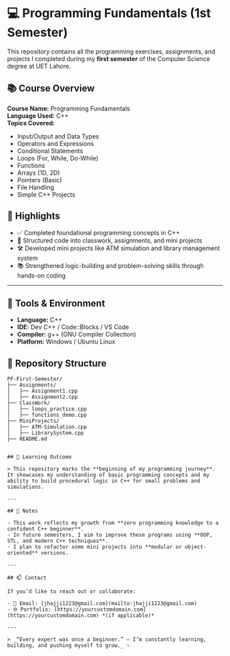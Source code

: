 # 💻 Programming Fundamentals (1st Semester)

This repository contains all the programming exercises, assignments, and projects I completed during my **first semester** of the Computer Science degree at UET Lahore.

## 📚 Course Overview

**Course Name:** Programming Fundamentals  
**Language Used:** C++  
**Topics Covered:**
- Input/Output and Data Types
- Operators and Expressions
- Conditional Statements
- Loops (For, While, Do-While)
- Functions
- Arrays (1D, 2D)
- Pointers (Basic)
- File Handling
- Simple C++ Projects

## 🚀 Highlights

- ✅ Completed foundational programming concepts in C++
- 📁 Structured code into classwork, assignments, and mini projects
- 🛠️ Developed mini projects like ATM simulation and library management system
- 📚 Strengthened logic-building and problem-solving skills through hands-on coding

---

## 🔧 Tools & Environment

- **Language:** C++
- **IDE:** Dev C++ / Code::Blocks / VS Code
- **Compiler:** g++ (GNU Compiler Collection)
- **Platform:** Windows / Ubuntu Linux
## 📁 Repository Structure

```text
PF-First-Semester/
├── Assignments/
│   ├── Assignment1.cpp
│   ├── Assignment2.cpp
├── ClassWork/
│   ├── loops_practice.cpp
│   ├── functions_demo.cpp
├── MiniProjects/
│   ├── ATM-Simulation.cpp
│   ├── LibrarySystem.cpp
├── README.md


## 🧠 Learning Outcome

> This repository marks the **beginning of my programming journey**. It showcases my understanding of basic programming concepts and my ability to build procedural logic in C++ for small problems and simulations.

---

## 📌 Notes

- This work reflects my growth from **zero programming knowledge to a confident C++ beginner**.
- In future semesters, I aim to improve these programs using **OOP, STL, and modern C++ techniques**.
- I plan to refactor some mini projects into **modular or object-oriented** versions.

---

## 📫 Contact

If you’d like to reach out or collaborate:

- 📧 Email: [jhajji1223@gmail.com](mailto:jhajji1223@gmail.com)
- 🌐 Portfolio: [https://yourcustomdomain.com](https://yourcustomdomain.com) *(if applicable)*

---

> _“Every expert was once a beginner.” — I’m constantly learning, building, and pushing myself to grow._ ✨
